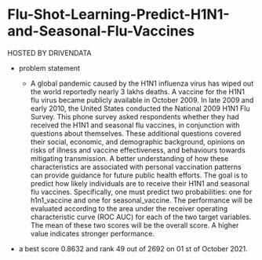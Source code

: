 # Flu-Shot-Learning-Predict-H1N1-and-Seasonal-Flu-Vaccines
HOSTED BY DRIVENDATA

- problem statement
  - A global pandemic caused by the H1N1 influenza virus has wiped out the world reportedly nearly 3 lakhs deaths. A vaccine for the H1N1 flu virus became publicly available in October 2009. In late 2009 and early 2010, the United States conducted the National 2009 H1N1 Flu Survey. This phone survey asked respondents whether they had received the H1N1 and seasonal flu vaccines, in conjunction with questions about themselves. These additional questions covered their social, economic, and demographic background, opinions on risks of illness and vaccine effectiveness, and behaviours towards mitigating transmission. A better understanding of how these characteristics are associated with personal vaccination patterns can provide guidance for future public health efforts. The goal is to predict how likely individuals are to receive their H1N1 and seasonal flu vaccines. Specifically, one must predict two probabilities: one for h1n1_vaccine and one for seasonal_vaccine. The performance will be evaluated according to the area under the receiver operating characteristic curve (ROC AUC) for each of the two target variables. The mean of these two scores will be the overall score. A higher value indicates stronger performance.


- a best score 0.8632 and rank 49 out of 2692 on 01 st of October 2021.

